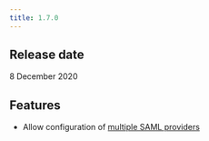 ```yaml
---
title: 1.7.0
---
```


## Release date

8 December 2020

## Features

* Allow configuration of [multiple SAML providers](/docs/on-premises/authentication/saml#configuring-multiple-saml-providers)
